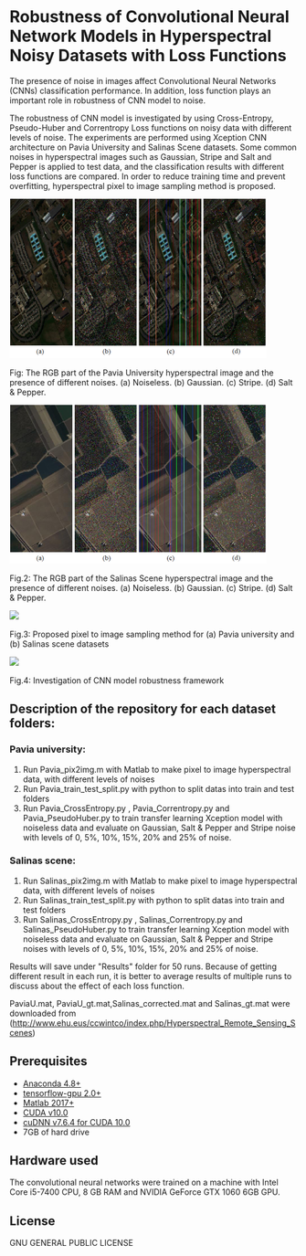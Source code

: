 # Robustness of Convolutional Neural Network Models in Hyperspectral Noisy Datasets with Loss Functions

The presence of noise in images affect Convolutional Neural Networks (CNNs) classification performance. In addition, loss function plays an important role in robustness of CNN model to noise.

The robustness of CNN model is investigated by using Cross-Entropy, Pseudo-Huber and Correntropy Loss functions on noisy data with different levels of noise.
The experiments are performed using Xception CNN architecture on Pavia University and Salinas Scene datasets. Some common noises in hyperspectral images such as Gaussian, Stripe and Salt and Pepper is applied to test data, and the classification results with different loss functions are compared. In order to reduce training time and prevent overfitting, hyperspectral pixel to image sampling method is proposed.

<img src="figure/pavia_noises.png" width="450"/>

Fig: The RGB part of the Pavia University hyperspectral image and the presence of different noises. (a) Noiseless. (b) Gaussian. (c) Stripe. (d) Salt & Pepper.

<img src="figure/salinas_noises.png" width="450"/>

Fig.2: The RGB part of the Salinas Scene hyperspectral image and the presence of different noises. (a) Noiseless. (b) Gaussian. (c) Stripe. (d) Salt & Pepper.

<img src="figure/sampling.png" width="500"/>

Fig.3: Proposed pixel to image sampling method for (a) Pavia university and (b) Salinas scene datasets

<img src="figure/framework.png" width="500"/>

Fig.4: Investigation of CNN model robustness framework

Description of the repository for each dataset folders:
-------------------------------------------------------
### Pavia university:
1) Run Pavia_pix2img.m with Matlab to make pixel to image hyperspectral data, with different levels of noises
2) Run Pavia_train_test_split.py with python to split datas into train and test folders
3) Run Pavia_CrossEntropy.py , Pavia_Correntropy.py and Pavia_PseudoHuber.py to train transfer learning Xception model with noiseless data and evaluate on Gaussian, Salt & Pepper and Stripe noise with levels of 0, 5%, 10%, 15%, 20% and 25% of noise.

### Salinas scene:
1) Run Salinas_pix2img.m with Matlab to make pixel to image hyperspectral data, with different levels of noises
2) Run Salinas_train_test_split.py with python to split datas into train and test folders
3) Run Salinas_CrossEntropy.py , Salinas_Correntropy.py and Salinas_PseudoHuber.py to train transfer learning Xception model with noiseless data and evaluate on Gaussian, Salt & Pepper and Stripe noises with levels of 0, 5%, 10%, 15%, 20% and 25% of noise.

Results will save under "Results" folder for 50 runs. Because of getting different result in each run, it is better to average results of multiple runs to discuss about the effect of each loss function.

PaviaU.mat, PaviaU_gt.mat,Salinas_corrected.mat and Salinas_gt.mat were downloaded from (http://www.ehu.eus/ccwintco/index.php/Hyperspectral_Remote_Sensing_Scenes)


## Prerequisites

- [Anaconda 4.8+](https://www.anaconda.com/download/)
- [tensorflow-gpu 2.0+](https://anaconda.org/anaconda/tensorflow-gpu)
- [Matlab 2017+](https://www.mathworks.com/products/matlab.html)
- [CUDA v10.0](https://developer.nvidia.com/cuda-10.0-download-archive)
- [cuDNN v7.6.4 for CUDA 10.0](https://developer.nvidia.com/rdp/cudnn-archive)
- 7GB of hard drive

## Hardware used
The convolutional neural networks were trained on a machine with Intel Core i5-7400 CPU, 8 GB RAM and NVIDIA GeForce GTX 1060 6GB GPU.

## License
GNU GENERAL PUBLIC LICENSE

